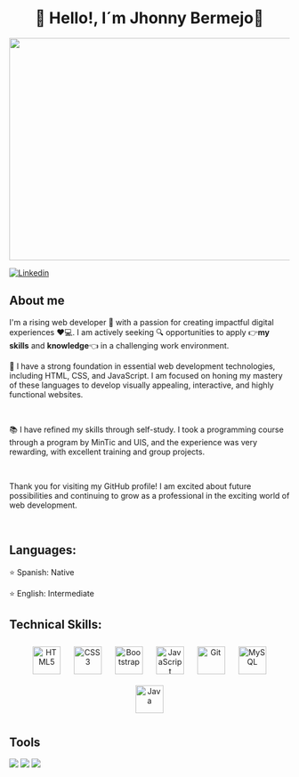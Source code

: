 <div align="center">
<h1 align="center">👋 Hello!, I´m <b>Jhonny Bermejo</b>👋</h1>
  <div>
    <img src="https://blogger.googleusercontent.com/img/b/R29vZ2xl/AVvXsEg-Jz0Wj_S4aocvQXy-5zpijy4DZ7m1LqD7Knw3cLRwQ05ckx2QU5-hzZIFffxk8bl9pX5ankcGfp2nVzP8QVXf3EbvbcU_Bl7nQQYbAMgeaWJtJc3wepVk1RfuulLpiSYwF51ei_HC_QsCxNIntm3DuGykQAKnDKbVZj1wPNGX3ilfr_k91O_fbEIi/w400-h225/img.png" width="900px" height="400px">
</div>
</div>


[![Linkedin](https://img.shields.io/badge/-LinkedIn-blue?style=flat&logo=Linkedin&logoColor=white)](www.linkedin.com/in/jhonnybm)


<section>
  <h2>About me</h2>
  <p> I'm a rising web developer 🐾 with a passion for creating impactful digital experiences ❤️💻. I am actively seeking 🔍 opportunities to apply 👉<b>my skills</b> and <b>knowledge</b>👈 in a challenging work environment.</p>
  <p>💼 I have a strong foundation in essential web development technologies, including HTML, CSS, and JavaScript. I am focused on honing my mastery of these languages to develop visually appealing, interactive, and   highly functional websites.</p>
  <br>
  <p>📚 I have refined my skills through self-study. I took a programming course through a program by MinTic and UIS, and the experience was very rewarding, with excellent training and group projects.</p>
  <br>
  <p>Thank you for visiting my GitHub profile! I am excited about future possibilities and continuing to grow as a professional in the exciting world of web development.</p>
  <br>  
</section>
<section>
  <h2>Languages:</h2>
   <p>⭐ Spanish: Native</p>
   <p>⭐ English: Intermediate</p>
</section>
<section>
  <h2>Technical Skills:</h2>
  <div align="center">  
      <a href="https://en.wikipedia.org/wiki/HTML5" target="_blank"><img style="margin: 10px" src="https://profilinator.rishav.dev/skills-assets/html5-original-wordmark.svg" alt="HTML5" height="50" /></a>  
      <a href="https://www.w3schools.com/css/" target="_blank"><img style="margin: 10px" src="https://profilinator.rishav.dev/skills-assets/css3-original-wordmark.svg" alt="CSS3" height="50" /></a>  
      <a href="https://getbootstrap.com/docs/3.4/javascript/" target="_blank"><img style="margin: 10px" src="https://profilinator.rishav.dev/skills-assets/bootstrap-plain.svg" alt="Bootstrap" height="50" /></a>  
      <a href="https://www.javascript.com/" target="_blank"><img style="margin: 10px" src="https://profilinator.rishav.dev/skills-assets/javascript-original.svg" alt="JavaScript" height="50" /></a> 
      <a href="https://github.com/" target="_blank"><img style="margin: 10px" src="https://profilinator.rishav.dev/skills-assets/git-scm-icon.svg" alt="Git" height="50" /></a>  
      <a href="https://www.mysql.com/" target="_blank"><img style="margin: 10px" src="https://profilinator.rishav.dev/skills-assets/mysql-original-wordmark.svg" alt="MySQL" height="50" /></a>  
      <a href="https://www.java.com/" target="_blank"><img style="margin: 10px" src="https://profilinator.rishav.dev/skills-assets/java-original-wordmark.svg" alt="Java" height="50" /></a>  
</div>
</section>
<section>
  <h2>Tools</h2>
  <img src="http://img.shields.io/badge/-Git-F1502F?style=flat&logo=git&logoColor=FFFFFF">
  <img src="http://img.shields.io/badge/-Github-000000?style=flat&logo=github&logoColor=FFFFFF">
  <img src="http://img.shields.io/badge/-VS%20Code-007ACC?style=flat&logo=visual%20studio%20code&logoColor=white">
</section>



